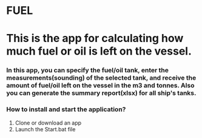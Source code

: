 ﻿# FUEL

<h1>This is the app for calculating how much fuel or oil is left on the vessel.</h1>

<h3>In this app, you can specify the fuel/oil tank, enter the measurements(sounding) of the selected tank, and receive the amount of fuel/oil left on the vessel in the m3 and tonnes. Also you can generate the summary report(xlsx) for all ship's tanks.</h3>

<h3>How to install and start the application?</h3>

1. Clone or download an app
2. Launch the Start.bat file
